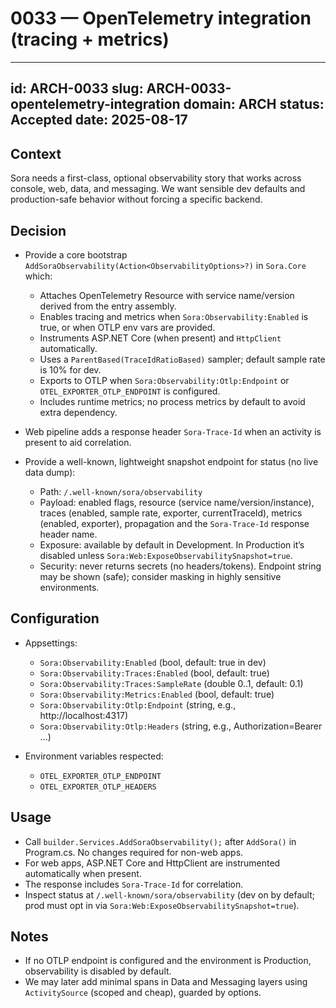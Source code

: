 # 0033 — OpenTelemetry integration (tracing + metrics)

---
id: ARCH-0033
slug: ARCH-0033-opentelemetry-integration
domain: ARCH
status: Accepted
date: 2025-08-17
---


## Context

Sora needs a first-class, optional observability story that works across console, web, data, and messaging. We want sensible dev defaults and production-safe behavior without forcing a specific backend.

## Decision

- Provide a core bootstrap `AddSoraObservability(Action<ObservabilityOptions>?)` in `Sora.Core` which:
  - Attaches OpenTelemetry Resource with service name/version derived from the entry assembly.
  - Enables tracing and metrics when `Sora:Observability:Enabled` is true, or when OTLP env vars are provided.
  - Instruments ASP.NET Core (when present) and `HttpClient` automatically.
  - Uses a `ParentBased(TraceIdRatioBased)` sampler; default sample rate is 10% for dev.
  - Exports to OTLP when `Sora:Observability:Otlp:Endpoint` or `OTEL_EXPORTER_OTLP_ENDPOINT` is configured.
  - Includes runtime metrics; no process metrics by default to avoid extra dependency.

- Web pipeline adds a response header `Sora-Trace-Id` when an activity is present to aid correlation.

- Provide a well-known, lightweight snapshot endpoint for status (no live data dump):
  - Path: `/.well-known/sora/observability`
  - Payload: enabled flags, resource (service name/version/instance), traces (enabled, sample rate, exporter, currentTraceId), metrics (enabled, exporter), propagation and the `Sora-Trace-Id` response header name.
  - Exposure: available by default in Development. In Production it’s disabled unless `Sora:Web:ExposeObservabilitySnapshot=true`.
  - Security: never returns secrets (no headers/tokens). Endpoint string may be shown (safe); consider masking in highly sensitive environments.

## Configuration

- Appsettings:
  - `Sora:Observability:Enabled` (bool, default: true in dev)
  - `Sora:Observability:Traces:Enabled` (bool, default: true)
  - `Sora:Observability:Traces:SampleRate` (double 0..1, default: 0.1)
  - `Sora:Observability:Metrics:Enabled` (bool, default: true)
  - `Sora:Observability:Otlp:Endpoint` (string, e.g., http://localhost:4317)
  - `Sora:Observability:Otlp:Headers` (string, e.g., Authorization=Bearer ...)

- Environment variables respected:
  - `OTEL_EXPORTER_OTLP_ENDPOINT`
  - `OTEL_EXPORTER_OTLP_HEADERS`

## Usage

- Call `builder.Services.AddSoraObservability();` after `AddSora()` in Program.cs. No changes required for non-web apps.
- For web apps, ASP.NET Core and HttpClient are instrumented automatically when present.
- The response includes `Sora-Trace-Id` for correlation.
- Inspect status at `/.well-known/sora/observability` (dev on by default; prod must opt in via `Sora:Web:ExposeObservabilitySnapshot=true`).

## Notes

- If no OTLP endpoint is configured and the environment is Production, observability is disabled by default.
- We may later add minimal spans in Data and Messaging layers using `ActivitySource` (scoped and cheap), guarded by options.

